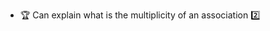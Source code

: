 * <span id="outcome-classDiagrams-associations-multiplicity-one">:trophy: Can explain what is the multiplicity of an association :two:</span>
